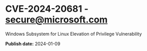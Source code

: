 # CVE-2024-20681 - secure@microsoft.com

Windows Subsystem for Linux Elevation of Privilege Vulnerability

**Publish date:** 2024-01-09
